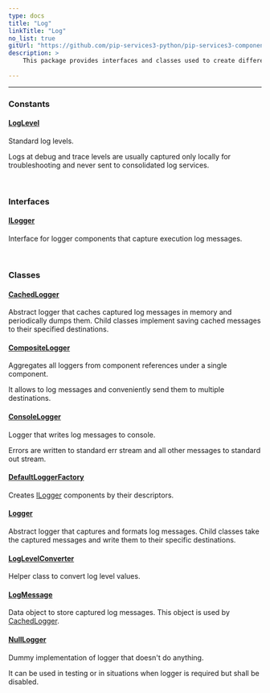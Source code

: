 ```yaml
---
type: docs
title: "Log"
linkTitle: "Log"
no_list: true
gitUrl: "https://github.com/pip-services3-python/pip-services3-components-python"
description: >
    This package provides interfaces and classes used to create different types of loggers.
 
---
```

---

<div class="module-body"> 

### Constants

#### [LogLevel](log_level)
Standard log levels.

Logs at debug and trace levels are usually captured
only locally for troubleshooting
and never sent to consolidated log services.

<br>

### Interfaces

#### [ILogger](ilogger)
Interface for logger components that capture execution log messages.

<br>

### Classes

#### [CachedLogger](cached_logger)
Abstract logger that caches captured log messages in memory and periodically dumps them.
Child classes implement saving cached messages to their specified destinations.


#### [CompositeLogger](composite_logger)
Aggregates all loggers from component references under a single component.

It allows to log messages and conveniently send them to multiple destinations. 

#### [ConsoleLogger](console_logger)
Logger that writes log messages to console.

Errors are written to standard err stream
and all other messages to standard out stream.


#### [DefaultLoggerFactory](default_logger_factory)
Creates [ILogger](ilogger) components by their descriptors.


#### [Logger](logger)
Abstract logger that captures and formats log messages.
Child classes take the captured messages and write them to their specific destinations.


#### [LogLevelConverter](log_level_converter)
Helper class to convert log level values.


#### [LogMessage](log_message)
Data object to store captured log messages.
This object is used by [CachedLogger](cached_logger).


#### [NullLogger](null_logger)
Dummy implementation of logger that doesn't do anything.

It can be used in testing or in situations when logger is required
but shall be disabled.


</div>
